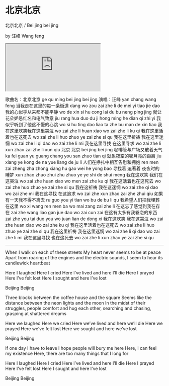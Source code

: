 # 北京北京

北京北京 / Bei jing bei jing

by 汪峰 Wang feng

<div class="video-container">
  <iframe
  src="https://www.youtube.com/embed/0oZn1M50Uw0"
  allowfullscreen="allowfullscreen">
  </iframe>
</div>

歌曲名：北京北京
ge qu ming bei jing bei jing
演唱：汪峰
yan chang wang feng
当我走在这里的每一条街道
dang wo zou zai zhe li de mei yi tiao jie dao
我的心似乎从来都不能平静
wo de xin si hu cong lai du bu neng ping jing
就让花朵妒忌红名和电气致意
jiu rang hua duo du ji hong ming he dian qi zhi yi
我似乎听到了他这不慢的心跳
wo si hu ting dao liao ta zhe bu man de xin tiao
我在这里欢笑我在这里哭泣
wo zai zhe li huan xiao wo zai zhe li ku qi
我在这里活着也在这死去
wo zai zhe li huo zhuo ye zai zhe si qu
我在这里祈祷 我在这里迷惘
wo zai zhe li qi dao wo zai zhe li mi
我在这里寻找 在这里寻求
wo zai zhe li xun zhao zai zhe li xun qiu
北京 北京
bei jing bei jing
咖啡管与广场又散着天气
ka fei guan yu guang chang you san zhuo tian qi
就象夜空的哪月亮的距离
jiu xiang ye kong de na yue liang de ju li
人们在挣扎中相互告慰和拥抱
ren men zai zheng zha zhong xiang hu gao wei he yong bao
寻找着 追著着 夜夜时的睡梦
xun zhao zhuo zhui zhu zhuo ye ye shi de shui meng
我在这欢笑 我们在这哭泣
wo zai zhe huan xiao wo men zai zhe ku qi
我在这活着也在这死去
wo zai zhe huo zhuo ye zai zhe si qu
我在这祈祷 我在这迷惘
wo zai zhe qi dao wo zai zhe mi
我在这寻找 在这追求
wo zai zhe xun zhao zai zhe zhui qiu
如果有一天我不得不离去
ru guo you yi tian wo bu de bu li qu
我希望人们把我埋葬在这里
wo xi wang ren men ba wo mai zang zai zhe li
在这忘了感觉到我在存在
zai zhe wang liao gan jue dao wo zai cun zai
在这有太多有我眷恋的东西
zai zhe you tai duo you wo juan lian de dong xi
我在这欢笑 我在这哭泣
wo zai zhe huan xiao wo zai zhe ku qi
我在这里活着也在这死去
wo zai zhe li huo zhuo ye zai zhe si qu
我在这里祈祷 我在这里迷惘
wo zai zhe li qi dao wo zai zhe li mi
我在这里寻找 也在这死去
wo zai zhe li xun zhao ye zai zhe si qu

---
When I walk on each of these streets
My heart never seems to be at peace
Apart from roaring of the engines and the electric
sounds, I seem to hear its candlewick heartbeat

Here I laughed
Here I cried
Here I’ve lived
and here I’ll die
Here I prayed
Here I’ve felt lost
Here I sought
and here I’ve lost

Beijing Beijing

Three blocks between the coffee house and the square
Seems like the distance between the neon lights and the moon
In the midst of their struggles, people comfort and hug each other, searching and chasing, grasping at shattered dreams

Here we laughed
Here we cried
Here we’ve lived
and here we’ll die
Here we prayed
Here we’ve felt lost
Here we sought
and here we’ve lost

Beijing Beijing

If one day I have to leave
I hope people will bury me here
Here, I can feel my existence
Here, there are too many things that I long for

Here I laughed
Here I cried
Here I’ve lived
and here I’ll die
Here I prayed
Here I’ve felt lost
Here I sought
and here I’ve lost

Beijing Beijing
